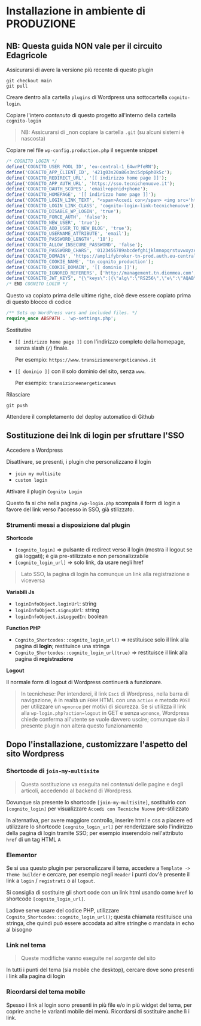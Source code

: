 # Installazione in ambiente di PRODUZIONE

## NB: Questa guida NON vale per il circuito Edagricole

Assicurarsi di avere la versione più recente di questo plugin

    git checkout main
    git pull

Creare dentro alla cartella `plugins` di Wordpress una sottocartella `cognito-login`.

Copiare l'intero _contenuto_ di questo progetto all'interno della cartella `cognito-login`

> NB: Assicurarsi di \_non copiare la cartella `.git` (su alcuni sistemi è nascosta)

Copiare nel file `wp-config.production.php` il seguente snippet

```php
/* COGNITO LOGIN */
define('COGNITO_USER_POOL_ID', 'eu-central-1_E4wrPfeRN');
define('COGNITO_APP_CLIENT_ID', '421g03s20a86s3ni5dp6ph0k5c');
define('COGNITO_REDIRECT_URL', '[[ indirizzo home page ]]');
define('COGNITO_APP_AUTH_URL', 'https://sso.tecnichenuove.it');
define('COGNITO_OAUTH_SCOPES', 'email+openid+phone');
define('COGNITO_HOMEPAGE', '[[ indirizzo home page ]]');
define('COGNITO_LOGIN_LINK_TEXT', "<span>Accedi con</span> <img src='https://static.tecnichenuove.it/common/gruppo_tn.webp'/>");
define('COGNITO_LOGIN_LINK_CLASS', 'cognito-login-link-tecnichenuove');
define('COGNITO_DISABLE_WP_LOGIN', 'true');
define('COGNITO_FORCE_AUTH', 'false');
define('COGNITO_NEW_USER', 'true');
define('COGNITO_ADD_USER_TO_NEW_BLOG', 'true');
define('COGNITO_USERNAME_ATTRIBUTE', 'email');
define('COGNITO_PASSWORD_LENGTH', '18');
define('COGNITO_ALLOW_INSECURE_PASSWORD', 'false');
define('COGNITO_PASSWORD_CHARS', '0123456789abcdefghijklmnopqrstuvwxyzABCDEFGHIJKLMNOPQRSTUVWXYZ!$%&?^-_');
define('COGNITO_DOMAIN', 'https://amplifybroker-tn-prod.auth.eu-central-1.amazoncognito.com');
define('COGNITO_COOKIE_NAME', 'tn_cognito_production');
define('COGNITO_COOKIE_DOMAIN', '[[ dominio ]]');
define('COGNITO_IGNORED_REFERERS', ['http://management.tn.diemmea.com', 'http://18.192.100.203']);
define("COGNITO_JWT_KEYS", "{\"keys\":[{\"alg\":\"RS256\",\"e\":\"AQAB\",\"kid\":\"y51RK2j+\/MZpdY0twanXnyY\/e6D2SYqyBdAWHzIlRRI=\",\"kty\":\"RSA\",\"n\":\"wiLI8ktBIa9wyb7NBROLBAOFxc8D0md--SEQW8SFlaxwuScPrlnj5DRqfiJB2-njVyPOHvHZTQbm5bAatEKZueYp9O4wznYbpu3kSYP2Brsi8MGFovOSIUqr-fuSj6eD6qkeb9w0QkuLdbeROD6mFXEgR3dAiaNdrBzpvuYc7alm-o_CYhnoNb9Pe4KSwaDvID-CgqpAjnKwInFzyvLBkMgkYysX53tznJ-KPbUl4GjdXT5yQOKOdrF68QOwOPFw4WlH_QEYuTG4JgRU3_1lwGrEZAA5CdHmdQ1GBBzMpGWkN18aqLpaQocb3B1ArI5C9W4tmN3kZc4a4EuiHf9izQ\",\"use\":\"sig\"},{\"alg\":\"RS256\",\"e\":\"AQAB\",\"kid\":\"+9yh+OXZry9RPWQsL\/b6NzpxPI+yRQQxfPzewCo\/M0E=\",\"kty\":\"RSA\",\"n\":\"zHVVeNJrqeKTzqZ6v4rFXjcFdXg84vnNrR2ena0KkwLau0PD9MV4re0cGQ2DGDC5n2ZcffotGa3CQXigw1poQ04AEv_w1z7hEn2VWDo10AXcjct8SMkwifdcbMoWmj6d_oUlS4HNajndx2xoXfBb8pOmMea5N7-OZss4binAqZwdCm3L3ku9cjwBZNhSyw_Cm83V2RBZEOchJgbPAEt21F3rY1cl0mW5CA6mdvgUI6EmYRS-xPjfS1NBfzP7UGPxpmEmnrgWIe9Y9kgcnNixKyTQ5Fj8I7v3iDdbXRr0QNLor4nvf7-b_fD9UPyvWl7-HxYxpM3M4-aS0lkQGgU7_Q\",\"use\":\"sig\"}]}");
/* END COGNITO LOGIN */
```

Questo va copiato prima delle ultime righe, cioè deve essere copiato prima di questo blocco di codice

```php
/** Sets up WordPress vars and included files. */
require_once ABSPATH . 'wp-settings.php';
```

Sostitutire

- `[[ indirizzo home page ]]` con l'indirizzo completo della homepage, senza slash (`/`) finale.

  Per esempio: `https://www.transizioneenergeticanews.it`

- `[[ dominio ]]` con il solo dominio del sito, senza `www`.

  Per esempio: `transizioneenergeticanews`

Rilasciare

    git push

Attendere il completamento del deploy automatico di Github

## Sostituzione dei lnk di login per sfruttare l'SSO

Accedere a Wordpress

Disattivare, se presenti, i plugin che personalizzano il login

- `join my multisite`
- `custom login`

Attivare il plugin `Cognito Login`

Questo fa si che nella pagina `/wp-login.php` scompaia il form di login a favore del link verso l'accesso in SSO, già stilizzato.

### Strumenti messi a disposizione dal plugin

**Shortcode**

- `[cognito_login]` => pulsante di redirect verso il login (mostra il logout se già loggati); è già pre-stilizzato e non personalizzabile
- `[cognito_login_url]` => solo link, da usare negli href

> Lato SSO, la pagina di login ha comunque un link alla registrazione e viceversa

**Variabili Js**

- `loginInfoObject.loginUrl`: string
- `loginInfoObject.signupUrl`: string
- `loginInfoObject.isLoggedIn`: boolean

**Function PHP**

- `Cognito_Shortcodes::cognito_login_url()` => restituisce solo il link alla pagina di **login**; restituisce una stringa
- `Cognito_Shortcodes::cognito_login_url(true)` => restituisce il link alla pagina di **registrazione**

**Logout**

Il normale form di logout di Wordpress continuerà a funzionare.

> In tecnichese: Per intenderci, il link `Esci` di Wordpress, nella barra di
> navigazione, è in realtà
> un `FORM` HTML con una `action` e metodo `POST` per utilizzare un `wpnonce` per
> motivi di sicurezza.
> Se si utilizza il link alla `wp-login.php?action=logout` in GET e senza `wpnonce`,
> Wordpress chiede conferma all'utente se vuole davvero uscire; comunque sia
> il presente plugin non altera questo funzionamento

## Dopo l'installazione, customizzare l'aspetto del sito Wordpress

### Shortcode di `join-my-multisite`

> Questa sostituzione va eseguita nei _contenuti_ delle pagine e degli articoli,
> accedendo al backend di Wordpress.

Dovunque sia presente lo shortcode `[join-my-multisite]`, sostituirlo con `[cognito_login]`
per visualizzare `Accedi con Tecniche Nuove` pre-stilizzato

In alternativa, per avere maggiore controllo, inserire html e css a piacere ed utilizzare
lo shortcode `[cognito_login_url]` per renderizzare solo l'indirizzo della pagina di
login tramite SSO; per esempio inserendolo nell'attributo `href` di un tag HTML `A`

### Elementor

Se si usa questo plugin per personalizzare il tema, accedere a `Template -> Theme builder` e cercare, per esempio negli `Header` i punti dov'è presente il link a `login` / `registrati` o al `logout`.

Si consiglia di sostituire gli short code con un link html usando come `href` lo shortcode `[cognito_login_url]`.

Ladove serve usare del codice PHP, utilizzare `Cognito_Shortcodes::cognito_login_url()`; questa chiamata restituisce una stringa, che quindi può essere accodata ad altre stringhe o mandata in echo al bisogno

### Link nel tema

> Queste modifiche vanno eseguite nel _sorgente_ del sito

In tutti i punti del tema (sia mobile che desktop), cercare dove sono presenti i link alla
pagina di login

### Ricordarsi del tema mobile

Spesso i link al login sono presenti in più file e/o in più widget del tema, per coprire anche le varianti mobile dei menù. Ricordarsi di sostituire anche lì i link.
